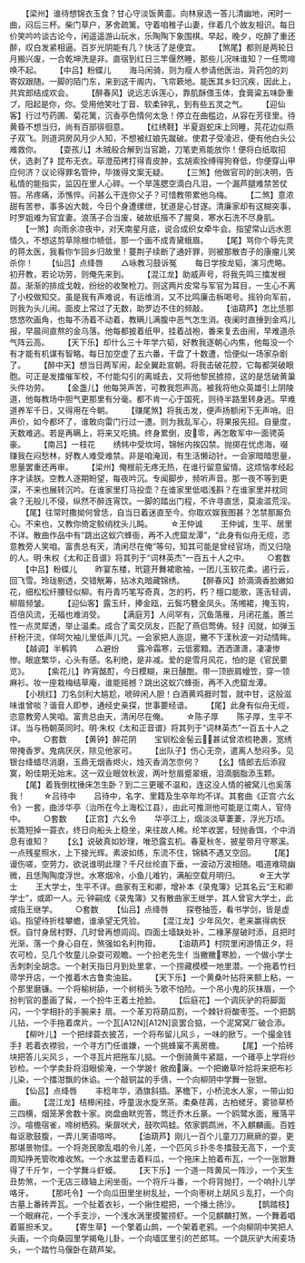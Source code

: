 <!-- { "loadSidebar": true } -->
　　【梁州】谁待想锦衣玉食？甘心守淡饭黄齑。向林泉选一答儿清幽地，闲时一曲，闷后三杯。柴门草户，茅舍疏篱。守着咱稚子山妻，伴着几个故友相识。每日价笑吟吟谈古论今，闲遥遥游山玩水，乐陶陶下象围棋。早起，晚夕，吃醉了重还醉，叹白发紧相逼。百岁光阴能有几？快活了是便宜。
　　【煞尾】都则是两轮日月搬兴废，一合乾坤洗是非。直宿到红日三竿偃然睡，那些儿况味谁知？一任莺啼唤不起。
　　【中吕】粉蝶儿
　　海马闲骑，则为瘦人参请他医治，背药包的刘寄奴跟随。一脚的陌门东，来到这干阁内，飞帘簌地。能医其乡妇沉疾，因此上，共宾郎结成欢会。
　　【醉春风】说远志诉莲心，靠肌酥偎玉体，食膏粱五味卧重ブ，阳起是你，你。受用他笑吐丁音、软柔钟乳，到有些五灵之气。
　　【迎仙客】行过芍药圃、菊花篱，沉香亭色情何太急！停立在曲槛边，从容在芳径里。待黄昏不想当归，尚有百部徘徊意。
　　【红绣鞋】半夏遐蛇床上同睡，芫花边似燕子双飞。则道洞房风月少人知，不想被红娘先蹴破。使君子受凌迟，便有他白头公难救你。
　　【耍孩儿】木贼般合解到当官跪，刀笔吏焉能放你！便将白纸取招伏，选剥了衤昆布无衣。荜澄茄拷打得青皮肿，玄胡索拴缚得狗脊低，你便穿山甲应何济？议论得罪名管仲，毕拨得文案无疑。
　　【三煞】他做官司的剖决明，告私情的能指实，监囚在里人心碎。一个旱莲腮空滴白凡泪，一个漏芦腿难禁苦仗笞。吊疼痛，添憔悴。问甚么干连你父子？可惜教带累他乌梅。
　　【二煞】意浓甜有苦参，事多凶大戟，今日个身遭缧绁，犹道是心甘遂。清廉家却有这糊突事，时罗姐难为官宜妻。浪荡子合当废，破故纸揩不了腥臭，寒水石洗不尽身肌。
　　【一煞】向雨余凉夜中，对天南星月底，说合成织女牵牛会。指望常山远水恩情久，不想这剪草除根巾帻低，那一个画不成青黛蛾眉。
　　【尾】骂你个辱先灵的蒋太医，我看你乍回乡归故里！蔓荆子续断了通奸罪，则被那散杏子的康瘤儿笑杀你！
　　【仙吕】点绛唇
　　△咏教习鼓诉冤
　　每日学按龙韬，演习虎略。初开教，若论功劳，则俺先来到。
　　【混江龙】助威声号，将我先鸣三擂发根苗。渐渐的排成戈戟，纷纷的收聚枪刀。则这两片皮常与军官为耳目，一生心不离了小校做知交。虽是我有声难说，有运维消，又不比鸣廉击柝喝号。摇铃向军前，则我为头儿闹。面皮上常过了无数，助罗边不住的频敲。
　　【油葫芦】怎比恁那悠悠吹画角，也每不汤着不动着，教瞒儿满腹中恶气怎生消。夜阑时直捶到金鸡儿报，早晨间直熬的金乌落。他每都披着纸甲，挂着战袍，番来复去由闹，早难道杀气阵云高。
　　【天下乐】却什么三十年学六韬，好教我逐朝心内焦，他每没一个有才能有机谋有智略。每日加空虚了五六番，干盘了十数遭，恰便似一场家杂剧了。
　　【醉中天】想当日两军闹，起全翼赴宣朝。将我击破花腔，它每都哭破眼胞。可正是发擂催军校，不付能勾引的离城去，又将他黎民掳掠，这的是恁破黄巢头件功劳。
　　【金盏儿】他每哭声苦，可教我怨声高。被我将他众英雄引上阴陵道，他每教场中胆气更那里有分毫。都不肯一心于国死，则待半路里转身逃。早难道养军千日，又得用在今朝。
　　【赚尾煞】将我击发，便声扬额闲下无声哨。旧声价，如今都坏了，谁敢向雷门行过一遭。则为我乱军心，将果报先招。自量度，天数难逃。若是再瞒上，将来又吃搞。终身累倒，皮零，再怎敢军中一面骋英豪。
　　【南吕】一枝花
　　绣帏中受坎坷，锦帐内挨囚禁。抛掷在忧虑海，啜赚我在闷愁林，好教人难受难禁。非是咱淹润，有生活懒动针。一会家暗暗思量，思量罢重还再审。
　　【梁州】俺根前无疼无热，在谁行留意留情。这烦恼孝经起序才读朕。空教人逐期盼望，每夜吟沉。专闻脚步，频听声音。那一夜不等到更深，不来也展转沉吟。在谁家里打马投壶？在谁家里低唱浅斟？在谁家里并枕同衾？无般儿不侵，纵然不醉连宵饮。一脚的踏出门程，不许寻直恁，莫渝滥荒淫。
　　【尾】往常时撒拗何曾恁，自当日着迷直至今。你取欢娱我图甚？怎禁那厮负心。不来也，又教你倚定鲛绡枕头儿盹。
　　☆王仲诚
　　王仲诚，生平、居里不详。散曲作品中有“跳出这蚁穴蜂衙，再不入虎窟龙潭”，“此身有似舟无缆，恣意教旁人笑咱。富贵总有天，清闲尽在俺”等句，知其可能是曾经官场，而又归隐的人。明·朱权《太和正音谱》将其列于“词林英杰”一百五十人之中。
　　○套数
　　【中吕】粉蝶儿
　　昨宴东楼，玳筵开舞裙歌袖，一团儿玉软花柔。遏行云，回飞雪。玲珑剔透，交错觥筹，拈冰丸暗藏锦绣。
　　【醉春风】娇滴滴香脸嫩如花，细松松纤腰轻似柳。有丹青巧笔写奇真，怎的朽，朽？檀口能歌，莲舌轻调，柳眉频皱。
　　【迎仙客】露玉纤，捧金瓯，云鬓巧簪金凤头。荡缃裙，掩玉钩，百倍风流，无福也难消受。
　　【满庭芳】人间罕有，沉鱼落雁，月闭花羞。蕙兰性一点灵犀透，举止温柔。成合了鸾交凤友，匹配了燕侣莺俦。轻扌闰就，如弹玉纤粉汗流，佯呵欠袖儿里低声儿咒。一会家把人迤逗，撇不下漾秋波一对动情眸。
　　【越调】半鹌鹑
　　△避纷
　　露冷霜寒，云低雾黯。洒洒潇潇，凄凄惨惨。眼底繁华，心头有感。名利绝，是非减。爱的是雪月风花，怕的是《官民要览》。
　　【紫花儿】昨宵酩酊，今日模糊，来日醺酣。带一顶嵌肩幔笠，穿一领麻衫。妆一座栽梅结草庵，谁能摇撼？跳出这蚁穴蜂衙，再不入虎窟龙潭。
　　【小桃红】刀名剑利大尴尬，唬碎闲人胆！白酒黄鸡捱时暂，就中甘，这般滋味谁曾啖？谐音人即参，通经史亲探，世事要经谙。
　　【尾】此身有似舟无缆，恣意教旁人笑咱。富贵总由天，清闲尽在俺。
　　☆陈子厚
　　陈子厚，生平不详。当与杨朝英同时。明·朱权《太和正音谱》将其列于“词林英杰”一百五十人之中。
　　○套数
　　【黄钟】醉花阴
　　宝钏松金髻云，甚试曾浓梳艳裹，宽绣带掩香罗。鬼病厌厌，除见他家可。
　　【出队子】伤心无奈，遣离人愁闷多。见银台绛蜡尽消磨，玉鼎无烟香烬火，烛灭香消怎奈何？
　　【幺】情郎去后添寂寞，盼佳期无始末。这一双业眼敛秋波，两叶愁眉蹙翠蛾，泪滴胭脂添玉颗。
　　【尾】着我倒枕捶床怎生卧？到二三更暖不温和，连这没人情的被窝儿也奚落我！
　　☆吕待中
　　吕待中，名字、里籍及生卒年均不详。其套曲《正宫·六幺令》一套，曲涉华亭（治所在今上海松江县），由此可推测他可能是江南人，官侍中。
　　○套数
　　【正宫】六幺令
　　华亭江上，烟淡淡草萋萋，浮光万顷。长篙短掉一蓑衣，终日向船头上稳坐，来往故人稀。纶竿收罢，轻抛香饵，个中消息有谁知？
　　【幺】说破真如妙理，唯恐露玄机。春夏秋冬，披星带月守寒溪。一点残星照水，上下接光辉。素波如练，东流不住，锦鳞不遇又空回。
　　【尾】谩伤嗟，空劳力，欲说谁明此理？千尺丝纶直下垂，一波动万波相随。唱道难晓幽微，且恁陶陶度浮世。水寒烟冷，小鱼儿难钓，满船空载月明归。
　　☆王大学士
　　王大学士，生平不详。曲家有王和卿，增补本《录鬼簿》记其名云“王和卿学士”，或即一人。元·钟嗣成《录鬼簿》又有散曲家王继学，其人曾官大学士，此或指王继学。
　　○套数
　　【仙吕】点绛唇
　　探卷抽签，看书学剑，皆是虚谄。指望待折桂攀蟾，谁承望无凭验。
　　【混江龙】少年风欠，老来赢得病恹恹。自忖身居村野，几时曾再想闾阎。四面土墙缺处补，二椽茅屋破时添，且把时光渐。落一个身心自在，煞强如名利拘箝。
　　【油葫芦】村院里闲游情正タ，将农可检，见几个牧童儿杂耍可观瞻。一个扮老先生亻当撇撇寒脸，一个做小学士舌刺刺全胡念。一个射天指日月到处里拿，一个捞藏模模一地里潜。一个拖着竹扫帚学开店，一个推着木古鲁卖油盐。
　　【天下乐】一个黄桑叶拈将来额上粘，一个那里磨镰。一个将榆树舔，一个树梢头ㄋ歌不怕险。一个吊小鬼的灰抹眉，一个扮判官的墨画了髯，一个扮牛王着土抢脸。
　　【后庭花】一个调灰驴的将脚面闪，一个学相扑的手腕来扌扇。一个革刃将葫瓜割，一个棘针将酸枣签。一个把鹊儿拈，一个手拖着席片。一个瓦[A12N][A12N]衮罢合掂，一个泥窝窝ㄏ破合添。
　　【柳叶儿】一个把绿蓑衣披苫，一个将布留儿风彡，一味的掀ㄎ。一个撮金钱手扌若着衣襟验，一个寻方门任谁嫌，一个挑蜂窠不离房檐。
　　【尾】一个拾砖块把答儿尖风彡，一个寻瓦片把拖车儿掂。一个倒骑黄牛紧踮，一个碓亭上学将纱钞检。一个学卖卦将泪眼偷淹，一个学跛忄敝痂廉。一个把嫩草叶拾将来把布衫儿染，一个擂泔飘的休谄。一个敲铜盆的手倩，一个向柳阴中学舞一张锨。
　　【仙吕】点绛唇
　　丰稔年华，酒旗斜插。茅檐下，小桥流水人家，一带山如画。
　　【混江龙】桔槔闲挂，呼童汲水旋烹茶。柔桑荏苒，古柏槎牙。雾锁草桥三四横，烟笼茅舍数十家。岗盘曲畎兜答，莺迁乔木丘篆。一个鸥鹭水面，雁落平沙。喧檐宿雀，啼树栖鸦。柴扉吠犬，鼓吹鸣蛙。侬家鹦鹉洲，不入麒麟画。百姓每讴歌鼓腹，一弄儿笑语喧哗。
　　【油葫芦】刚儿一百个儿童刀刀厥厥的耍，更那堪景物佳。一个将尧民歌乱唱的令儿差，一个匹风彡扑冬冬擂鼓无高下，一个支周知挣羌管吹难收煞。一个水盆里击着料瓜，一个拖床上拍着布瓦，一个一张锨舞得了千斤乍，一个学舞斗虾蟆。
　　【天下乐】一个道一阵黄风一阵沙，一个天生丑势煞，一个无店三碌轴上闲坐衙。一个将斤斗番，一个将背抛打，一个响扑儿学咯牙。
　　【那吒令】一个向瓜田里坐树乱扯，一个向枣树上胡风彡乱打，一个向古墓上番砖弄瓦。一个扯着衣衫，一个揪住棍把，一个播土扬沙。
　　【鹊踏枝】一个眼麻花，一个手支沙，一个浅水涡里摸鳖捞虾。一个见麒麟打煞，一个舞着唱着匾担禾叉。
　　【寄生草】一个擎着山鹧，一个架着老鸦。一个向柳阴中笑把人头画，一个向桑园里学揭龟儿卦，一个向墙匡里引的芒郎骂。一个跳灰驴大闹麦场头，一个踏竹马偃卧在葫芦架。
